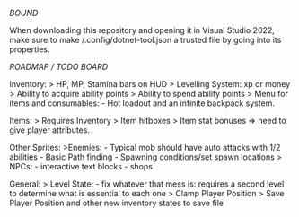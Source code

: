 *BOUND*

When downloading this repository and opening it in Visual Studio 2022, make sure to make /.config/dotnet-tool.json a trusted file by going into its properties.







*ROADMAP / TODO BOARD*


Inventory:
	> HP, MP, Stamina bars on HUD
	> Levelling System: xp or money
	> Ability to acquire ability points
	> Ability to spend ability points
	> Menu for items and consumables: 
		- Hot loadout and an infinite backpack system.

Items:
	> Requires Inventory
	> Item hitboxes
	> Item stat bonuses => need to give player attributes.

Other Sprites:
	>Enemies:
		- Typical mob should have auto attacks with 1/2 abilities
		- Basic Path finding
		- Spawning conditions/set spawn locations
	> NPCs:
		- interactive text blocks
		- shops	

General:
	> Level State:
		- fix whatever that mess is: requires a second level to determine what is essential to each one	
	> Clamp Player Position
	> Save Player Position and other new inventory states to save file